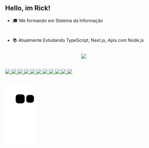 ## Hello, im Rick!

- 🎓 Me formando em Sistema da Informação
#
- 📚 Atualmente Estudando TypeScript, Next.js, Apis com Node.js

##

<div align="center">
  <a href="https://github.com/Rick504">
  <img height="280em" src="https://github-readme-stats.vercel.app/api/top-langs/?username=Rick504&layout=compact&langs_count=7&theme=merko"/>
</div>
  
  ##
<img height="70em" src="https://cdn.jsdelivr.net/gh/devicons/devicon/icons/nodejs/nodejs-original-wordmark.svg" />
<img height="70em" src="https://cdn.jsdelivr.net/gh/devicons/devicon/icons/express/express-original-wordmark.svg" />
<img height="70em" src="https://cdn.jsdelivr.net/gh/devicons/devicon/icons/nextjs/nextjs-original-wordmark.svg" />
<img height="70em" src="https://cdn.jsdelivr.net/gh/devicons/devicon/icons/docker/docker-original-wordmark.svg" />
<img height="70em" src="https://cdn.jsdelivr.net/gh/devicons/devicon/icons/linux/linux-original.svg" />
<img height="70em" src="https://cdn.jsdelivr.net/gh/devicons/devicon/icons/java/java-original-wordmark.svg" />
<img height="70em" src="https://cdn.jsdelivr.net/gh/devicons/devicon/icons/typescript/typescript-original.svg" />
<img height="70em" src="https://cdn.jsdelivr.net/gh/devicons/devicon/icons/postgresql/postgresql-original-wordmark.svg" />
<img height="70em" src="https://cdn.jsdelivr.net/gh/devicons/devicon/icons/mysql/mysql-original-wordmark.svg" />
<img height="70em" src="https://cdn.jsdelivr.net/gh/devicons/devicon/icons/vuejs/vuejs-original-wordmark.svg" />
<img height="70em" src="https://cdn.jsdelivr.net/gh/devicons/devicon/icons/git/git-original-wordmark.svg" />
  
  ##
<div> 
  
  ![Snake animation](https://github.com/rafaballerini/rafaballerini/blob/output/github-contribution-grid-snake.svg)
</div>
